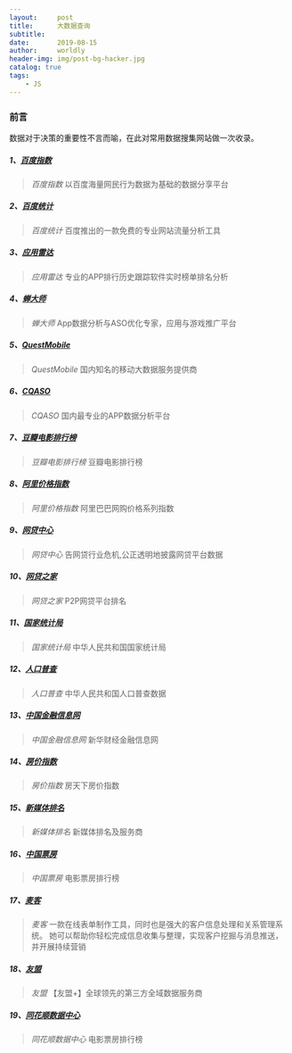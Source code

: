 ```yaml
---
layout:     post
title:      大数据查询
subtitle:   
date:       2019-08-15
author:     worldly
header-img: img/post-bg-hacker.jpg
catalog: true
tags:
    - JS
---
```


### 前言
数据对于决策的重要性不言而喻，在此对常用数据搜集网站做一次收录。

##### 1、[百度指数](http://index.baidu.com)
> *百度指数* 以百度海量网民行为数据为基础的数据分享平台

##### 2、[百度统计](https://tongji.baidu.com)
> *百度统计* 百度推出的一款免费的专业网站流量分析工具

##### 3、[应用雷达](http://www.ann9.com/)
> *应用雷达* 专业的APP排行历史跟踪软件实时榜单排名分析

##### 4、[蝉大师](https://www.chandashi.com)
> *蝉大师* App数据分析与ASO优化专家，应用与游戏推广平台

##### 5、[QuestMobile](http://www.questmobile.com.cn/)
> *QuestMobile* 国内知名的移动大数据服务提供商

##### 6、[CQASO](https://www.cqaso.com)
> *CQASO* 国内最专业的APP数据分析平台

##### 7、[豆瓣电影排行榜](https://movie.douban.com/chart)
> *豆瓣电影排行榜* 豆瓣电影排行榜

##### 8、[阿里价格指数](http://topic.aliresearch.com)
> *阿里价格指数* 阿里巴巴网购价格系列指数

##### 9、[网贷中心](http://www.wdzx.com)
> *网贷中心* 告网贷行业危机,公正透明地披露网贷平台数据

##### 10、[网贷之家](https://shuju.wdzj.com)
> *网贷之家* P2P网贷平台排名

##### 11、[国家统计局](http://data.stats.gov.cn/)
> *国家统计局* 中华人民共和国国家统计局

##### 12、[人口普查](http://www.stats.gov.cn/tjsj/pcsj/)
> *人口普查* 中华人民共和国人口普查数据

##### 13、[中国金融信息网](http://dc.xinhua08.com/)
> *中国金融信息网* 新华财经金融信息网

##### 14、[房价指数](https://fdc.fang.com)
> *房价指数* 房天下房价指数

##### 15、[新媒体排名](https://www.newrank.cn)
> *新媒体排名* 新媒体排名及服务商

##### 16、[中国票房](http://www.cbooo.cn/)
> *中国票房* 电影票房排行榜

##### 17、[麦客](http://www.mikecrm.com/)
> *麦客* 一款在线表单制作工具，同时也是强大的客户信息处理和关系管理系统。
她可以帮助你轻松完成信息收集与整理，实现客户挖掘与消息推送，并开展持续营销

##### 18、[友盟](https://www.umeng.com)
> *友盟* 【友盟+】全球领先的第三方全域数据服务商

##### 19、[同花顺数据中心](http://data.10jqka.com.cn/)
> *同花顺数据中心* 电影票房排行榜

